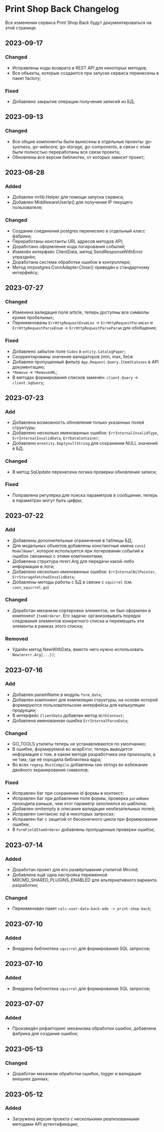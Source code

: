 # Print Shop Back Changelog
Все изменения сервиса Print Shop Back будут документироваться на этой странице.

## 2023-09-17
### Changed
- Исправлены коды возврата в REST API для некоторых методов;
- Все объекты, которые создаются при запуске сервиса перенесены в пакет factory;

### Fixed
- Добавлено закрытие операции получения записей из БД;

## 2023-09-13
### Changed
- Все общие компоненты были вынесены в отдельные проекты: go-sysmess, go-webcore, go-storage, go-components, в связи с этим были полностью переработаны все связи проекта;
- Обновлены все версии библиотек, от которых зависит проект;

## 2023-08-28
### Added
- Добавлен mrlib.Helper для помощи запуска сервиса;
- Добавлен MiddlewareUserIp() для получения IP текущего пользователя;

### Changed
- Создание соединения postgres перенесено в отдельный класс фабрики;
- Переработаны константы URL адресов методов API;
- Доработано оформление кода логирования событий;
- Изменён интерфейс ClientData, метод SendResponseWithError упразднён;
- Доработана система обработки ошибок в контроллере;
- Метод mrpostgres.ConnAdapter.Close() приведён к стандартному интерфейсу;

## 2023-07-27
### Changed
- Изменена валидация поля article, теперь доступны все символы кроме пробельных;
- Переименованы `ErrHttpRequestEnumLen` -> `ErrHttpRequestParamLen` и `ErrHttpRequestParseEnum` -> `ErrHttpRequestParseParam` для обобщения;

### Fixed
- Добавлено забытое поле `Sides` в `entity.CatalogPaper`;
- Скорректированы значение валидаторов (min, max, lte)ж
- Добавлен пропущенный фильтр `App.Request.Query.ItemStatuses` в API документацию;
- `*Remove` -> `*RemoveURL`;
- В методах формирования списков заменён: `client.Query` -> `client.SqQuery`;

## 2023-07-23
### Add
- Добавлена возможность обновления только указанных полей структуры;
- Добавлено несколько именованных ошибок: `ErrInternalInvalidType`, `ErrInternalInvalidData`, `ErrDataContainer`;
- Добавлено `mrentity.EmptynullString` для сохранения NULL значений в БД;

### Changed
- В метод SqUpdate перенесена логика проверки обновления записи;

### Fixed
- Поправлена регулярка для поиска параметров в сообщении, теперь в параметрах могут быть цифры; 

## 2023-07-22
### Add
- Добавлены дополнительные ограничения в таблицы БД;
- Для модельных объектов добавлены константные имена `const ModelName*`, которое используется при логировании событий и ошибок связанных с этими компонентами;
- Добавлена структура mrerr.Arg для передачи какой-либо информации в логи;
- Добавлено несколько именованных ошибок: `ErrInternalNilPointer`, `ErrStorageFetchedInvalidData`;
- Добавлены методы работы с БД в связке с `squirrel` (см. `conn_squirrel.go`)

### Changed
- Доработан механизм сортировки элементов, он был оформлен в компонент `ItemOrderer`. Его задачи: организовывать порядок следования элементов конкретного списка и перемещать эти элементы в рамках этого списка;

### Removed
- Удалён метод NewWithData, вместо него нужно использовать `New(mrerr.Arg{...})`;

## 2023-07-16
### Add
- Добавлен paramName в модуль `form_data`;
- Добавлен компонент для компиляции структуры, на основе которой формируются пользовательские интерфейсы для калькуляции продукции;
- В интерфейс `ClientData` добавлен метод `WithContext`;
- Добавлена именованная ошибка `ErrInternalParseData`;

### Changed
- GO_TOOLS утилиты теперь не устанавливаются по умолчанию;
- В ошибке, формируемой во wrapError, теперь выводится информация о том, в каком методе разработчика она произошла, а не там, где её породила библиотека ядра;
- Во всех `regexp.MustCompile` добавлены raw strings во избежание двойного экранирования символов;

### Fixed
- Исправлен баг при сохранении id формы в контекст;
- Исправлен баг при добавлении поля формы, проверка `paramName` проходила раньше, чем этот параметр заполнялся из шаблона;
- Добавлен omitempty в описание валидации необязательных полей;
- Исправлен синтаксис sql в некоторых запросах;
- Исправлен баг с защитой от бесконечного цикла при формировании ошибки;
- В `FormFieldItemOrderer` добавлены пропущенные проверки ошибок;

## 2023-07-14
### Added
- Доработан проект для его развёртывания утилитой Mrcmd;
- Добавлена ещё одна настройка переменной MRCMD_SHARED_PLUGINS_ENABLED для альтернативного варианта разработки;

### Changed
- Переименован пакет `calc-user-data-back-adm -> print-shop-back`;

## 2023-07-10
### Added
- Внедрена библиотека `squirrel` для формирования SQL запросов;

## 2023-07-10
### Added
- Внедрена библиотека `squirrel` для формирования SQL запросов;

## 2023-07-07
### Added
- Произведён рефакторинг механизма обработки ошибок, добавлена фабрика для создания ошибок;

## 2023-05-13
### Changed
- Доработан механизм обработки ошибок, logger и валидация внешних данных;

## 2023-05-12
### Added
- Загружена версия проекта с несколькими реализованными методами API аутентификации;